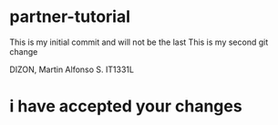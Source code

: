 # partner-tutorial
This is my initial commit and will not be the last
This is my second git change


DIZON, Martin Alfonso S.
IT1331L
# i have accepted your changes